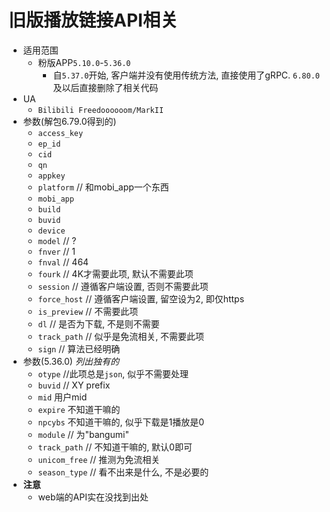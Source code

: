 # 旧版播放链接API相关
+ 适用范围
  + 粉版APP`5.10.0`-`5.36.0`
    + 自`5.37.0`开始, 客户端并没有使用传统方法, 直接使用了gRPC. `6.80.0`及以后直接删除了相关代码
+ UA
  + `Bilibili Freedoooooom/MarkII`
+ 参数(解包6.79.0得到的)
  + `access_key`
  + `ep_id`
  + `cid`
  + `qn`
  + `appkey`
  + `platform` // 和mobi_app一个东西
  + `mobi_app`
  + `build`
  + `buvid`
  + `device`
  + `model` // ?
  + `fnver` // 1
  + `fnval` // 464
  + `fourk` // 4K才需要此项, 默认不需要此项
  + `session` // 遵循客户端设置, 否则不需要此项
  + `force_host` // 遵循客户端设置, 留空设为2, 即仅https
  + `is_preview` // 不需要此项
  + `dl` // 是否为下载, 不是则不需要
  + `track_path` // 似乎是免流相关, 不需要此项
  + `sign` // 算法已经明确
+ 参数(5.36.0) *列出独有的*
  + `otype` //此项总是`json`, 似乎不需要处理
  + `buvid` // XY prefix
  + `mid` 用户mid
  + `expire` 不知道干嘛的
  + `npcybs` 不知道干嘛的, 似乎下载是1播放是0
  + `module` // 为"bangumi"
  + `track_path` // 不知道干嘛的, 默认0即可
  + `unicom_free` // 推测为免流相关
  + `season_type` // 看不出来是什么, 不是必要的
+ **注意**
  + web端的API实在没找到出处
